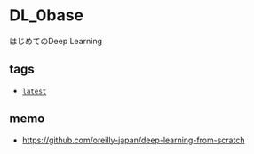 # DL_0base
はじめてのDeep Learning

## tags
* [`latest`](https://github.com/Terfno/sbt-alpine/blob/master/Dockerfile)

## memo
* https://github.com/oreilly-japan/deep-learning-from-scratch
